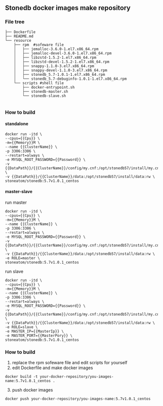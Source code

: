 ## Stonedb docker images make repository


### File tree

```
├── Dockerfile
├── README.md
└── resource
    ├── rpm  #sofeware file 
    │   ├── jemalloc-3.6.0-1.el7.x86_64.rpm
    │   ├── jemalloc-devel-3.6.0-1.el7.x86_64.rpm
    │   ├── libzstd-1.5.2-1.el7.x86_64.rpm
    │   ├── libzstd-devel-1.5.2-1.el7.x86_64.rpm
    │   ├── snappy-1.1.0-3.el7.x86_64.rpm
    │   ├── snappy-devel-1.1.0-3.el7.x86_64.rpm
    │   ├── stonedb_5.7-1.0.1-1.el7.x86_64.rpm
    │   └── stonedb_5.7-debuginfo-1.0.1-1.el7.x86_64.rpm
    └── scripts #shell file
        ├── docker-entrypoint.sh
        ├── stonedb-master.sh
        └── stonedb-slave.sh
        
```

### How to build
#### standalone
```shell
docker run -itd \
--cpus={{Cpu}} \
-m={{Memory}}M \
--name {{ClusterName}} \
-p 3306:3306 \
--restart=always \
-e MYSQL_ROOT_PASSWORD={{Password}} \
-v {{DataPath}}/{{ClusterName}}/config/my.cnf:/opt/stonedb57/install/my.cnf:rw \
-v {{DataPath}}/{{ClusterName}}/data:/opt/stonedb57/install/data:rw \
stoneatom/stonedb:5.7v1.0.1_centos
```

#### master-slave
run master
```shell
docker run -itd \
--cpus={{Cpu}} \
-m={{Memory}}M \
--name {{ClusterName}} \
-p 3306:3306 \
--restart=always \
-e MYSQL_ROOT_PASSWORD={{Password}} \
-v {{DataPath}}/{{ClusterName}}/config/my.cnf:/opt/stonedb57/install/my.cnf:rw \
-v {{DataPath}}/{{ClusterName}}/data:/opt/stonedb57/install/data:rw \
-e ROLE=master \
stoneatom/stonedb:5.7v1.0.1_centos
```

run slave
```shell
docker run -itd \
--cpus={{Cpu}} \
-m={{Memory}}M \
--name {{ClusterName}} \
-p 3306:3306 \
--restart=always \
-e MYSQL_ROOT_PASSWORD={{Password}} \
-v {{DataPath}}/{{ClusterName}}/config/my.cnf:/opt/stonedb57/install/my.cnf:rw \
-v {{DataPath}}/{{ClusterName}}/data:/opt/stonedb57/install/data:rw \
-e ROLE=slave \
-e MASTER_IP={{MasterIp}} \
-e MASTER_PORT={{MasterPory}} \
stoneatom/stonedb:5.7v1.0.1_centos
```

### How to build

1. replace the rpm sofeware file and edit scripts for yourself
2. edit Dockerfile and make docker images
```
docker build -t your-docker-repository/you-images-name:5.7v1.0.1_centos .
```
3. push docker images
```
docker push your-docker-repository/you-images-name:5.7v1.0.1_centos 
```